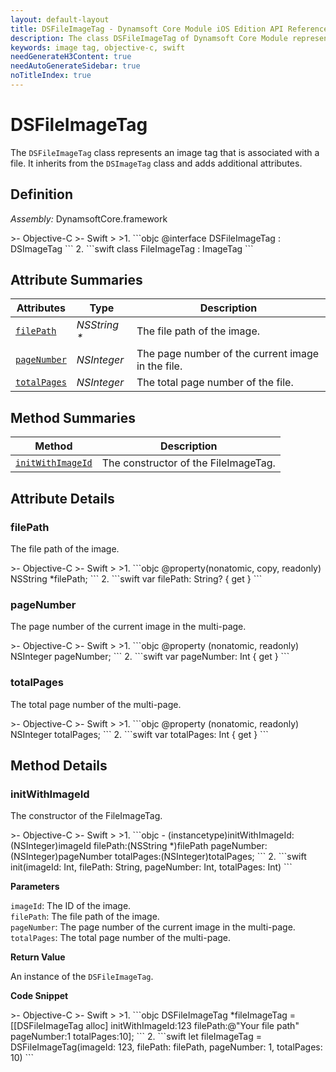 ```yaml
---
layout: default-layout
title: DSFileImageTag - Dynamsoft Core Module iOS Edition API Reference
description: The class DSFileImageTag of Dynamsoft Core Module represents an image tag that is associated with a file, which contains the file path, page number, and total page number.
keywords: image tag, objective-c, swift
needGenerateH3Content: true
needAutoGenerateSidebar: true
noTitleIndex: true
---
```


# DSFileImageTag

The `DSFileImageTag` class represents an image tag that is associated with a file. It inherits from the `DSImageTag` class and adds additional attributes.

## Definition

*Assembly:* DynamsoftCore.framework

<div class="sample-code-prefix"></div>
>- Objective-C
>- Swift
>
>1. 
```objc
@interface DSFileImageTag : DSImageTag
```
2. 
```swift
class FileImageTag : ImageTag
```

## Attribute Summaries

| Attributes | Type | Description |
| ---------- | ---- | ----------- |
| [`filePath`](#filepath) | *NSString \** | The file path of the image. |
| [`pageNumber`](#pagenumber) | *NSInteger* | The page number of the current image in the file. |
| [`totalPages`](#totalpages) | *NSInteger* | The total page number of the file. |

## Method Summaries

| Method | Description |
| ------ | ----------- |
| [`initWithImageId`](#initwithimageid) | The constructor of the FileImageTag. |

## Attribute Details

### filePath

The file path of the image.

<div class="sample-code-prefix"></div>
>- Objective-C
>- Swift
>
>1. 
```objc
@property(nonatomic, copy, readonly) NSString *filePath;
```
2. 
```swift
var filePath: String? { get }
```

### pageNumber

The page number of the current image in the multi-page.

<div class="sample-code-prefix"></div>
>- Objective-C
>- Swift
>
>1. 
```objc
@property (nonatomic, readonly) NSInteger pageNumber;
```
2. 
```swift
var pageNumber: Int { get }
```

### totalPages

The total page number of the multi-page.

<div class="sample-code-prefix"></div>
>- Objective-C
>- Swift
>
>1. 
```objc
@property (nonatomic, readonly) NSInteger totalPages;
```
2. 
```swift
var totalPages: Int { get }
```

## Method Details

### initWithImageId

The constructor of the FileImageTag.

<div class="sample-code-prefix"></div>
>- Objective-C
>- Swift
>
>1. 
```objc
- (instancetype)initWithImageId:(NSInteger)imageId
                       filePath:(NSString *)filePath
                     pageNumber:(NSInteger)pageNumber
                     totalPages:(NSInteger)totalPages;
```
2. 
```swift
init(imageId: Int, filePath: String, pageNumber: Int, totalPages: Int)
```

**Parameters**

`imageId`: The ID of the image.  
`filePath`: The file path of the image.  
`pageNumber`: The page number of the current image in the multi-page.  
`totalPages`: The total page number of the multi-page.

**Return Value**

An instance of the `DSFileImageTag`.

**Code Snippet**

<div class="sample-code-prefix"></div>
>- Objective-C
>- Swift
>
>1. 
```objc
DSFileImageTag *fileImageTag = [[DSFileImageTag alloc] initWithImageId:123 filePath:@"Your file path" pageNumber:1 totalPages:10];
```
2. 
```swift
let fileImageTag = DSFileImageTag(imageId: 123, filePath: filePath, pageNumber: 1, totalPages: 10)
```
